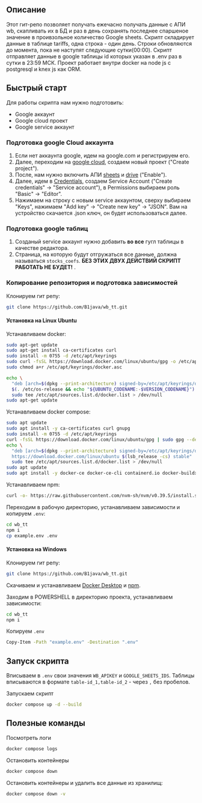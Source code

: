 ## Описание

Этот гит-репо позволяет получать ежечасно получать данные с АПИ wb, скапливать их в БД и раз в день сохранять последнее спаршеное значение в проивзольное количество Google sheets.
Скрипт складирует данные в таблице tariffs, одна строка - один день. Строки обновляются до момента, пока не наступят следующие сутки(00:00).
Скрипт отправляет данные в google таблицы id которых указан в .env раз в сутки в 23:59 МСК.
Проект работает внутри docker на node js с postgresql и knex js как ORM.

## Быстрый старт

Для работы скрипта нам нужно подготовить:

- Google аккаунт
- Google cloud проект
- Google service аккаунт

### Подготовка google Cloud аккаунта

1. Если нет аккаунта google, идем на google.com и регистрируем его.
2. Далее, переходим на [google cloud](https://console.cloud.google.com/cloud-resource-manager), создаем новый проект ("Create project").
3. После, нам нужно включить АПИ [sheets](https://console.cloud.google.com/apis/library/sheets.googleapis.com) и [drive](https://console.cloud.google.com/apis/library/drive.googleapis.com) ("Enable").
4. Далее, идем в [Credentials](https://console.cloud.google.com/apis/credentials), создаем Service Account ("Create credentials" -> "Service account"), в Permissions выбираем роль "Basic" -> "Editor".
5. Нажимаем на строку с новым service аккаунтом, сверху выбираем "Keys", нажимаем "Add key" -> "Create new key" -> "JSON". Вам на устройство скачается .json ключ, он будет использоваться далее.

### Подготовка google таблиц

1. Созданый service аккаунт нужно добавить **во все** гугл таблицы в качестве редактора.
2. Страница, на которую будут отгружаться все данные, должна называться `stocks_coefs`.
   **БЕЗ ЭТИХ ДВУХ ДЕЙСТВИЙ СКРИПТ РАБОТАТЬ НЕ БУДЕТ!** .

### Копирование репозитория и подготовка зависимостей

Клонируем гит репу:

```bash
git clone https://github.com/B1java/wb_tt.git
```

#### Установка на Linux Ubuntu

Устанавливаем docker:

```bash
sudo apt-get update
sudo apt-get install ca-certificates curl
sudo install -m 0755 -d /etc/apt/keyrings
sudo curl -fsSL https://download.docker.com/linux/ubuntu/gpg -o /etc/apt/keyrings/docker.asc
sudo chmod a+r /etc/apt/keyrings/docker.asc

echo \
  "deb [arch=$(dpkg --print-architecture) signed-by=/etc/apt/keyrings/docker.asc] https://download.docker.com/linux/ubuntu \
  $(. /etc/os-release && echo "${UBUNTU_CODENAME:-$VERSION_CODENAME}") stable" | \
  sudo tee /etc/apt/sources.list.d/docker.list > /dev/null
sudo apt-get update
```

Устанавливаем docker compose:

```bash
sudo apt update
sudo apt install -y ca-certificates curl gnupg
sudo install -m 0755 -d /etc/apt/keyrings
curl -fsSL https://download.docker.com/linux/ubuntu/gpg | sudo gpg --dearmor -o /etc/apt/keyrings/docker.gpg
echo \
  "deb [arch=$(dpkg --print-architecture) signed-by=/etc/apt/keyrings/docker.gpg] \
  https://download.docker.com/linux/ubuntu $(lsb_release -cs) stable" | \
  sudo tee /etc/apt/sources.list.d/docker.list > /dev/null
sudo apt update
sudo apt install -y docker-ce docker-ce-cli containerd.io docker-buildx-plugin docker-compose-plugin
```

Устанавливаем npm:

```bash
curl -o- https://raw.githubusercontent.com/nvm-sh/nvm/v0.39.5/install.sh | bash
```

Переходим в рабочую директорию, устанавливаем зависимости и копируем `.env`:

```bash
cd wb_tt
npm i
cp example.env .env
```

#### Установка на Windows

Клонируем гит репу:

```bash
git clone https://github.com/B1java/wb_tt.git
```

Скачиваем и устанавливаем [Docker Desktop](https://www.docker.com/products/docker-desktop/) и [npm](https://nodejs.org/en/download).

Заходим в POWERSHELL в директорию проекта, устанавливаем зависимости:

```bash
cd wb_tt
npm i
```

Копируем `.env`

```bash
Copy-Item -Path "example.env" -Destination ".env"
```

## Запуск скрипта

Вписываем в `.env` свои значения `WB_APIKEY` и `GOOGLE_SHEETS_IDS`. Таблицы вписываются в формате `table-id_1,table-id_2` - через `,` без пробелов.

Запускаем скрипт

```bash
docker compose up -d --build
```

## Полезные команды

Посмотреть логи

```bash
docker compose logs
```

Остановить контейнеры

```bash
docker compose down
```

Остановить контейнеры и удалить все данные из хранилищ:

```bash
docker compose down -v
```
